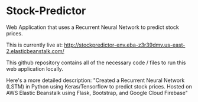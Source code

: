 # Stock-Predictor
Web Application that uses a Recurrent Neural Network to predict stock prices.

This is currently live at: http://stockpredictor-env.eba-z3r39dmv.us-east-2.elasticbeanstalk.com/

This github repository contains all of the necessary code / files to run this web application locally.

Here's a more detailed description: 
"Created a Recurrent Neural Network (LSTM) in Python using Keras/Tensorflow to predict stock prices. Hosted on AWS
Elastic Beanstalk using Flask, Bootstrap, and Google Cloud Firebase"
